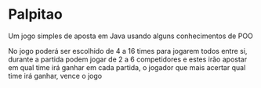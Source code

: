# Palpitao
Um jogo simples de aposta em Java usando alguns conhecimentos de POO

No jogo poderá ser escolhido de 4 a 16 times para jogarem todos entre si, durante a partida podem jogar de 2 a 6 competidores e estes irão apostar em qual time irá ganhar em cada partida, o jogador que mais acertar qual time irá ganhar, vence o jogo
